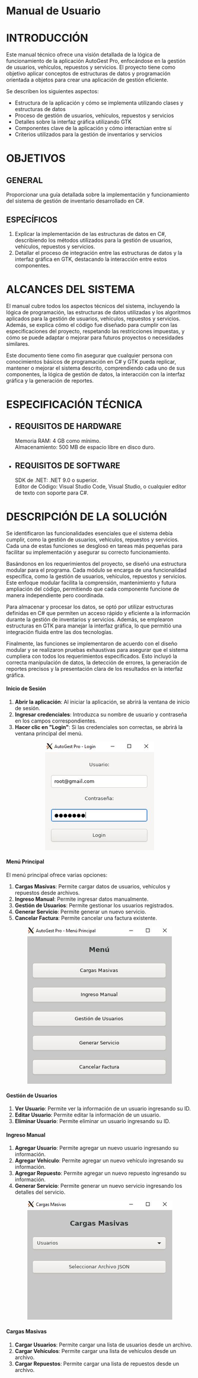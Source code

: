 # Manual de Usuario #

# **INTRODUCCIÓN** 

Este manual técnico ofrece una visión detallada de la lógica de funcionamiento de la aplicación AutoGest Pro, enfocándose en la gestión de usuarios, vehículos, repuestos y servicios. El proyecto tiene como objetivo aplicar conceptos de estructuras de datos y programación orientada a objetos para crear una aplicación de gestión eficiente.

Se describen los siguientes aspectos:

* Estructura de la aplicación y cómo se implementa utilizando clases y estructuras de datos  
* Proceso de gestión de usuarios, vehículos, repuestos y servicios  
* Detalles sobre la interfaz gráfica utilizando GTK  
* Componentes clave de la aplicación y cómo interactúan entre sí  
* Criterios utilizados para la gestión de inventarios y servicios

# **OBJETIVOS** 

## **GENERAL**  

Proporcionar una guía detallada sobre la implementación y funcionamiento del sistema de gestión de inventario desarrollado en C#. 

## **ESPECÍFICOS** 

1. Explicar la implementación de las estructuras de datos en C#, describiendo los métodos utilizados para la gestión de usuarios, vehículos, repuestos y servicios.  
2. Detallar el proceso de integración entre las estructuras de datos y la interfaz gráfica en GTK, destacando la interacción entre estos componentes.

# **ALCANCES DEL SISTEMA** 
El manual cubre todos los aspectos técnicos del sistema, incluyendo la lógica de programación, las estructuras de datos utilizadas y los algoritmos aplicados para la gestión de usuarios, vehículos, repuestos y servicios. Además, se explica cómo el código fue diseñado para cumplir con las especificaciones del proyecto, respetando las restricciones impuestas, y cómo se puede adaptar o mejorar para futuros proyectos o necesidades similares.

Este documento tiene como fin asegurar que cualquier persona con conocimientos básicos de programación en C# y GTK pueda replicar, mantener o mejorar el sistema descrito, comprendiendo cada uno de sus componentes, la lógica de gestión de datos, la interacción con la interfaz gráfica y la generación de reportes.

# **ESPECIFICACIÓN TÉCNICA** 

* ## **REQUISITOS DE HARDWARE** 

  Memoria RAM: 4 GB como mínimo.  
  Almacenamiento: 500 MB de espacio libre en disco duro.

* ## **REQUISITOS DE SOFTWARE** 

  SDK de .NET: .NET 9.0 o superior.  
  Editor de Código: Visual Studio Code, Visual Studio, o cualquier editor de texto con soporte para C#.

# **DESCRIPCIÓN DE LA SOLUCIÓN** 

Se identificaron las funcionalidades esenciales que el sistema debía cumplir, como la gestión de usuarios, vehículos, repuestos y servicios. Cada una de estas funciones se desglosó en tareas más pequeñas para facilitar su implementación y asegurar su correcto funcionamiento.

Basándonos en los requerimientos del proyecto, se diseñó una estructura modular para el programa. Cada módulo se encarga de una funcionalidad específica, como la gestión de usuarios, vehículos, repuestos y servicios. Este enfoque modular facilita la comprensión, mantenimiento y futura ampliación del código, permitiendo que cada componente funcione de manera independiente pero coordinada.

Para almacenar y procesar los datos, se optó por utilizar estructuras definidas en C# que permiten un acceso rápido y eficiente a la información durante la gestión de inventarios y servicios. Además, se emplearon estructuras en GTK para manejar la interfaz gráfica, lo que permitió una integración fluida entre las dos tecnologías.

Finalmente, las funciones se implementaron de acuerdo con el diseño modular y se realizaron pruebas exhaustivas para asegurar que el sistema cumpliera con todos los requerimientos especificados. Esto incluyó la correcta manipulación de datos, la detección de errores, la generación de reportes precisos y la presentación clara de los resultados en la interfaz gráfica.

#### Inicio de Sesión
1. **Abrir la aplicación**: Al iniciar la aplicación, se abrirá la ventana de inicio de sesión.
2. **Ingresar credenciales**: Introduzca su nombre de usuario y contraseña en los campos correspondientes.
3. **Hacer clic en "Login"**: Si las credenciales son correctas, se abrirá la ventana principal del menú.

<div style="text-align: center;">
  <img src="Login.JPG" alt="Login">
</div>

#### Menú Principal
El menú principal ofrece varias opciones:
1. **Cargas Masivas**: Permite cargar datos de usuarios, vehículos y repuestos desde archivos.
2. **Ingreso Manual**: Permite ingresar datos manualmente.
3. **Gestión de Usuarios**: Permite gestionar los usuarios registrados.
4. **Generar Servicio**: Permite generar un nuevo servicio.
5. **Cancelar Factura**: Permite cancelar una factura existente.

<div style="text-align: center;">
  <img src="MainWindow.JPG" alt="MainWindow">
</div>

#### Gestión de Usuarios
1. **Ver Usuario**: Permite ver la información de un usuario ingresando su ID.
2. **Editar Usuario**: Permite editar la información de un usuario.
3. **Eliminar Usuario**: Permite eliminar un usuario ingresando su ID.

#### Ingreso Manual
1. **Agregar Usuario**: Permite agregar un nuevo usuario ingresando su información.
2. **Agregar Vehículo**: Permite agregar un nuevo vehículo ingresando su información.
3. **Agregar Repuesto**: Permite agregar un nuevo repuesto ingresando su información.
4. **Generar Servicio**: Permite generar un nuevo servicio ingresando los detalles del servicio.

<div style="text-align: center;">
  <img src="CargasMasivas.JPG" alt="CargasMasivas">
</div>

#### Cargas Masivas
1. **Cargar Usuarios**: Permite cargar una lista de usuarios desde un archivo.
2. **Cargar Vehículos**: Permite cargar una lista de vehículos desde un archivo.
3. **Cargar Repuestos**: Permite cargar una lista de repuestos desde un archivo.
